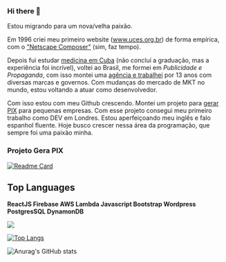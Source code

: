 ### Hi there 👋

Estou migrando para um nova/velha paixão.

Em 1996 criei meu primeiro website (www.uces.org.br) de forma empírica, com o ["Netscape Composer"](https://pt.wikipedia.org/wiki/Netscape_Composer) (sim, faz tempo).

Depois fui estudar [medicina em Cuba](https://pt.wikipedia.org/wiki/Escuela_Latinoamericana_de_Medicina) (não concluí a graduação, mas a experiência foi incrível), voltei ao Brasil, me formei em _Publicidade e Propaganda_, com isso montei uma [agência e trabalhei](https://www.dubcom.com.br) por 13 anos com diversas marcas e governos.
Com mudanças do mercado de MKT no mundo, estou voltando a atuar como desenvolvedor.

Com isso estou com meu Github crescendo.
Montei um projeto para [gerar PIX](https://www.gerapix.vercel.app) para pequenas empresas.
Com esse projeto consegui meu primeiro trabalho como DEV em Londres. Estou aperfeiçoando meu inglês e falo espanhol fluente.
Hoje busco crescer nessa área da programação, que sempre foi uma paixão minha.

### Projeto Gera PIX

[![Readme Card](https://github-readme-stats.vercel.app/api/pin/?username=dubcom&repo=gerapix)](https://github.com/dubcom/gerapix)

## Top Languages

**ReactJS
Firebase
AWS Lambda
Javascript
Bootstrap
Wordpress
PostgresSQL
DynamonDB**


  <img src="https://cdn.jsdelivr.net/gh/devicons/devicon/icons/amazonwebservices/amazonwebservices-original.svg" />

[![Top Langs](https://github-readme-stats.vercel.app/api/top-langs/?username=dubcom)](https://github.com/dubcom/github-readme-stats)



![Anurag's GitHub stats](https://github-readme-stats.vercel.app/api?username=dubcom&show_icons=true&theme=radical)
